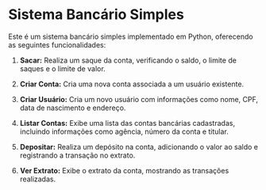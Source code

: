 # Sistema Bancário Simples

Este é um sistema bancário simples implementado em Python, oferecendo as seguintes funcionalidades:

1. **Sacar:** Realiza um saque da conta, verificando o saldo, o limite de saques e o limite de valor.

2. **Criar Conta:** Cria uma nova conta associada a um usuário existente.

3. **Criar Usuário:** Cria um novo usuário com informações como nome, CPF, data de nascimento e endereço.

4. **Listar Contas:** Exibe uma lista das contas bancárias cadastradas, incluindo informações como agência, número da conta e titular.

5. **Depositar:** Realiza um depósito na conta, adicionando o valor ao saldo e registrando a transação no extrato.

6. **Ver Extrato:** Exibe o extrato da conta, mostrando as transações realizadas.
